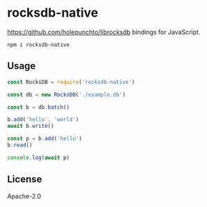 # rocksdb-native

<https://github.com/holepunchto/librocksdb> bindings for JavaScript.

```
npm i rocksdb-native
```

## Usage

```js
const RocksDB = require('rocksdb-native')

const db = new RocksDB('./example.db')

const b = db.batch()

b.add('hello', 'world')
await b.write()

const p = b.add('hello')
b.read()

console.log(await p)
```

## License

Apache-2.0
